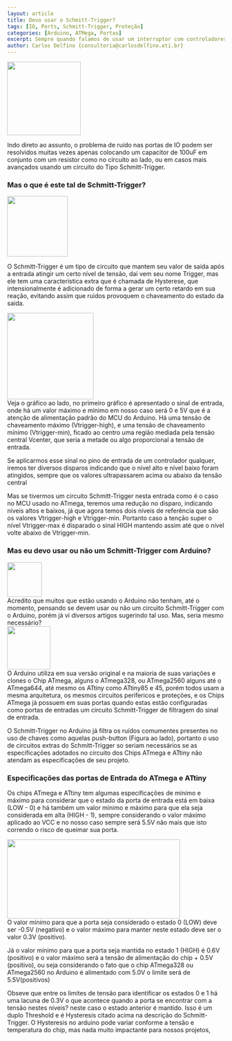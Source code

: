 ```yaml
---
layout: article
title: Devo usar o Schmitt-Trigger?
tags: [IO, Ports, Schmitt-Trigger, Proteção]
categories: [Arduino, ATMega, Portas]
excerpt: Sempre quando falamos de usar um interruptor com controladores, principalmente do tipo balança ou de origem de baixa qualidade, ficamos preocupados com os ruidos provocados. Vejamos neste artigo como evitar tal problema nas portas de entrada do Arduino e ATMegas
author: Carlos Delfino {consultoria@carlosdelfino.eti.br}
---
```

<div class="imageBox" id="right">
<a rel="lightbox" title="Filtro RC" href="/images/io-ports/RC-filtro-ruido.jpg">
<img src="/images/io-ports/RC-filtro-ruido-thumb.jpg"  height="170" />
</a>
</div>

Indo direto ao assunto, o problema de ruído nas portas de IO podem ser resolvidos muitas vezes apenas colocando um 
capacitor de 100uF em conjunto com um resistor como no circuito ao lado, ou em casos mais avançados usando um 
circuito do Tipo Schmitt-Trigger.

### Mas o que é este tal de Schmitt-Trigger?

<div class="imageBox" id="left">
<a rel="lightbox" title="Circuito Schmitt-Trigger" href="/images/io-ports/circuito-schmitt.gif">
<img src="/images/io-ports/circuito-schmitt.gif" height="140" />
</a>
</div>

O Schmitt-Trigger é um tipo de circuito que mantem seu valor de saida após a entrada atingir um certo nível de 
tensão, dai vem seu nome Trigger, mas ele tem uma caracteristica extra que é chamada de Hysterese, que 
intensionalmente é adicionado de forma a gerar um certo retardo em sua reação, evitando assim que ruidos 
provoquem o chaveamento do estado da saida.

<div class="imageBox" id="right">
<a rel="lightbox" title="Níveis no Schmitt-Trigger" href="/images/io-ports/schmitt_trigger_levels.png">
<img src="/images/io-ports/schmitt_trigger_levels.png" height="200" />
</a>
</div>
Veja o gráfico ao lado, no primeiro gráfico é apresentado o sinal de entrada, onde há um valor máximo e mínimo
em nosso caso será 0 e 5V que é a atenção de alimentação padrão do MCU do Arduino. Há uma tensão de chaveamento 
máximo (Vtrigger-high), e uma tensão de chaveamento mínimo (Vtrigger-min), ficado ao centro uma região mediada
pela tensão central Vcenter, que seria a metade ou algo proporcional a tensão de entrada.

Se aplicarmos esse sinal no pino de entrada de um controlador qualquer, iremos ter diversos disparos indicando que
o nível alto e nível baixo foram atingidos, sempre que os valores ultrapassarem acima ou abaixo da tensão central

Mas se tivermos um circuito Schmitt-Trigger nesta entrada como é o caso no MCU usado no ATmega, teremos uma 
redução no disparo, indicando níveis altos e baixos, já que agora temos dois níveis de referência que são os
valores Vtrigger-high e Vtrigger-min. Portanto caso a tenção super o nível Vtrigger-max é disparado o sinal 
HIGH mantendo assim até que o nível volte abaixo de Vtrigger-min.  

### Mas eu devo usar ou não um Schmitt-Trigger com Arduino?

<div class="imageBox" id="right">
<a rel="lightbox" title="Mini Push-Button" href="/images/io-ports/mini-push-button-switch.jpg">
<img src="/images/io-ports/mini-push-button-switch-thumb.jpg" height="80" />
</a>
</div>Acredito que muitos que estão usando o Arduino não tenham, até o momento, pensando se devem usar ou não um 
circuito Schmitt-Trigger com o Arduino, porém já vi diversos artigos sugerindo tal uso. Mas, seria mesmo necessário?

<div class="imageBox" id="left">
<a rel="lightbox" title="Circuito com Schmitt-Trigger no ATmega" href="/images/io-ports/Porta-Schmitt-Trigger-thumb.jpg">
<img src="/images/io-ports/Porta-Schmitt-Trigger.jpg" height="100" />
</a>
</div>O Arduino utiliza em sua versão original e na maioria de suas variações e clones o Chip ATmega, alguns o ATmega328, 
ou ATmega2560 alguns até o ATmega644, até mesmo os ATtiny como ATtiny85 e 45, porém todos usam a mesma arquitetura,
os mesmos circuitos perifericos e proteções, e os Chips ATmega já possuem em suas portas quando estas estão 
configuradas como portas de entradas um circuito Schmitt-Trigger de filtragem do sinal de entrada.


O Schmitt-Trigger no Arduino já filtra os ruídos comumentes presentes no uso de chaves como aquelas 
push-button (Figura ao lado), portanto o uso de circuitos extras do Schmitt-Trigger so seriam necessários se as
especificações adotados no circuito dos Chips ATmega e ATtiny não atendam as especificações de seu projeto.

### Especificações das portas de Entrada do ATmega e ATtiny
Os chips ATmega e ATtiny tem algumas especificações de mínimo e máximo para considerar que o estado da porta de 
entrada está em baixa (LOW - 0) e há também um valor mínimo e máximo para que ela seja considerada em alta 
(HIGH - 1), sempre considerando o valor máximo aplicado ao VCC e no nosso caso sempre será 5.5V não mais que isto
correndo o risco de queimar sua porta.

<div class="imageBox" id="right">
<a rel="lightbox" title="Filtro RC" href="/images/io-ports/Schmitt-Trigger-ATmega-Input-Port.jpg">
<img src="/images/io-ports/Schmitt-Trigger-ATmega-Input-Port-thumb.png" height="183" width="400" />
</a>
</div>
O valor mínimo para que a porta seja considerado o estado 0 (LOW) deve ser -0.5V (negativo) e o valor máximo para 
manter neste estado deve ser o valor 0.3V (positivo).

Já o valor mínimo para que a porta seja mantida no estado 1 (HIGH) é 0.6V (positivo) e o valor máximo será a tensão
de alimentação do chip + 0.5V (positivo), ou seja considerando o fato que o chip ATmega328 ou ATmega2560 no Arduino
é alimentado com 5.0V o limite será de 5.5V(positivos)

Obseve que entre os limites de tensão para identificar os estados 0 e 1 há uma lacuna de 0.3V o que acontece
quando a porta se encontrar com a tensão nestes níveis? neste caso o estado anterior é mantido. Isso é um duplo
Threshold e é Hysteresis citado acima na descrição do Schmitt-Trigger. O Hysteresis no arduino pode variar 
conforme a tensão e temperatura do chip, mas nada muito impactante para nossos projetos,





